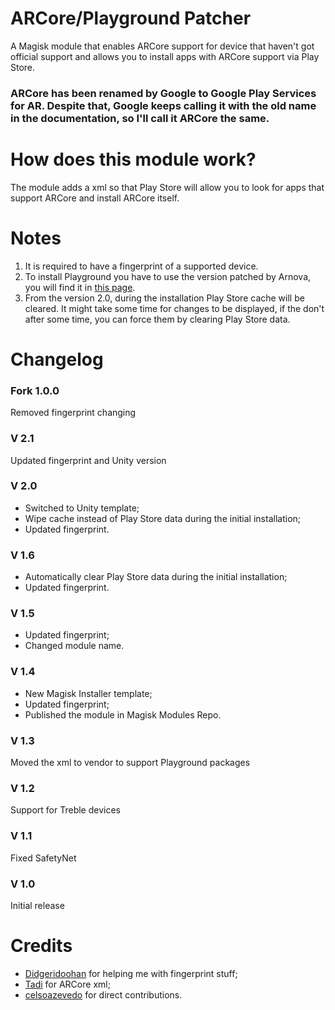 # ARCore/Playground Patcher
A Magisk module that enables ARCore support for device that haven't got official support and allows you to install apps with ARCore support via Play Store.

### ARCore has been renamed by Google to Google Play Services for AR. Despite that, Google keeps calling it with the old name in the documentation, so I'll call it ARCore the same.

# How does this module work? 
The module adds a xml so that Play Store will allow you to look for apps that support ARCore and install ARCore itself.

# Notes
1. It is required to have a fingerprint of a supported device.
2. To install Playground you have to use the version patched by Arnova, you will find it in [this page](https://www.celsoazevedo.com/files/android/google-camera/ar/).
3. From the version 2.0, during the installation Play Store cache will be cleared. It might take some time for changes to be displayed, if the don't after some time, you can force them by clearing Play Store data.

# Changelog

### Fork 1.0.0
Removed fingerprint changing

### V 2.1
Updated fingerprint and Unity version

### V 2.0
- Switched to Unity template;
- Wipe cache instead of Play Store data during the initial installation;
- Updated fingerprint.

### V 1.6
- Automatically clear Play Store data during the initial installation;
- Updated fingerprint.

### V 1.5
- Updated fingerprint;
- Changed module name.

### V 1.4

- New Magisk Installer template;
- Updated fingerprint;
- Published the module in Magisk Modules Repo.

### V 1.3

Moved the xml to vendor to support Playground packages

### V 1.2

Support for Treble devices

### V 1.1

Fixed SafetyNet

### V 1.0

Initial release

# Credits
- [Didgeridoohan](https://github.com/Didgeridoohan) for helping me with fingerprint stuff;
- [Tadi](https://github.com/TadiT7) for ARCore xml;
- [celsoazevedo](https://github.com/celsoazevedo) for direct contributions.
